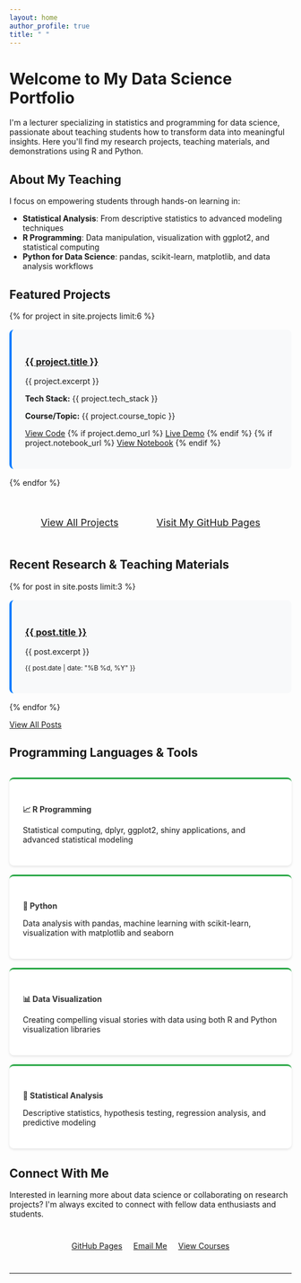 ```yaml
---
layout: home
author_profile: true
title: " "
---
```


# Welcome to My Data Science Portfolio

I'm a lecturer specializing in statistics and programming for data science, passionate about teaching students how to transform data into meaningful insights. Here you'll find my research projects, teaching materials, and demonstrations using R and Python.

## About My Teaching

I focus on empowering students through hands-on learning in:
- **Statistical Analysis**: From descriptive statistics to advanced modeling techniques
- **R Programming**: Data manipulation, visualization with ggplot2, and statistical computing
- **Python for Data Science**: pandas, scikit-learn, matplotlib, and data analysis workflows

## Featured Projects

{% for project in site.projects limit:6 %}
  <div class="project-item">
    <h3><a href="{{ project.url | relative_url }}">{{ project.title }}</a></h3>
    <p>{{ project.excerpt }}</p>
    <p><strong>Tech Stack:</strong> {{ project.tech_stack }}</p>
    <p><strong>Course/Topic:</strong> {{ project.course_topic }}</p>
    <p>
      <a href="{{ project.github_url }}" class="btn btn--primary">View Code</a>
      {% if project.demo_url %}
        <a href="{{ project.demo_url }}" class="btn btn--info">Live Demo</a>
      {% endif %}
      {% if project.notebook_url %}
        <a href="{{ project.notebook_url }}" class="btn btn--success">View Notebook</a>
      {% endif %}
    </p>
  </div>
{% endfor %}

<div class="navigation-buttons">
  <a href="{{ '/projects/' | relative_url }}" class="btn btn--large btn--primary">View All Projects</a>
  <a href="https://asmuie-analytics.github.io/" class="btn btn--large btn--info" target="_blank">Visit My GitHub Pages</a>
</div>

## Recent Research & Teaching Materials

{% for post in site.posts limit:3 %}
  <div class="post-item">
    <h3><a href="{{ post.url | relative_url }}">{{ post.title }}</a></h3>
    <p>{{ post.excerpt }}</p>
    <p><small>{{ post.date | date: "%B %d, %Y" }}</small></p>
  </div>
{% endfor %}

<a href="{{ '/posts/' | relative_url }}" class="btn btn--inverse">View All Posts</a>

## Programming Languages & Tools

<div class="tech-grid">
  <div class="tech-item">
    <h4>📈 R Programming</h4>
    <p>Statistical computing, dplyr, ggplot2, shiny applications, and advanced statistical modeling</p>
  </div>
  
  <div class="tech-item">
    <h4>🐍 Python</h4>
    <p>Data analysis with pandas, machine learning with scikit-learn, visualization with matplotlib and seaborn</p>
  </div>
  
  <div class="tech-item">
    <h4>📊 Data Visualization</h4>
    <p>Creating compelling visual stories with data using both R and Python visualization libraries</p>
  </div>
  
  <div class="tech-item">
    <h4>🔢 Statistical Analysis</h4>
    <p>Descriptive statistics, hypothesis testing, regression analysis, and predictive modeling</p>
  </div>
</div>

## Connect With Me

Interested in learning more about data science or collaborating on research projects? I'm always excited to connect with fellow data enthusiasts and students.

<div class="contact-buttons">
  <a href="https://asmuie-analytics.github.io/" class="btn btn--primary" target="_blank">GitHub Pages</a>
  <a href="mailto:asmui@uitm.edu.my" class="btn btn--info">Email Me</a>
  <a href="{{ '/teaching/' | relative_url }}" class="btn btn--success">View Courses</a>
</div>

---

<style>
.project-item, .post-item {
  background: #f8f9fa;
  padding: 1.5rem;
  margin: 1rem 0;
  border-radius: 8px;
  border-left: 4px solid #007bff;
}

.tech-grid {
  display: grid;
  grid-template-columns: repeat(auto-fit, minmax(250px, 1fr));
  gap: 1rem;
  margin: 2rem 0;
}

.tech-item {
  background: #ffffff;
  padding: 1.5rem;
  border-radius: 8px;
  box-shadow: 0 2px 4px rgba(0,0,0,0.1);
  border-top: 3px solid #28a745;
}

.tech-item h4 {
  color: #333;
  margin-bottom: 0.5rem;
}

.navigation-buttons, .contact-buttons {
  margin: 2rem 0;
  text-align: center;
}

.navigation-buttons .btn, .contact-buttons .btn {
  margin: 0.5rem;
  display: inline-block;
}

.btn--large {
  padding: 0.75rem 1.5rem;
  font-size: 1.1rem;
}

@media (max-width: 768px) {
  .tech-grid {
    grid-template-columns: 1fr;
  }
  
  .navigation-buttons .btn, .contact-buttons .btn {
    display: block;
    width: 100%;
    margin: 0.5rem 0;
  }
}
</style>
